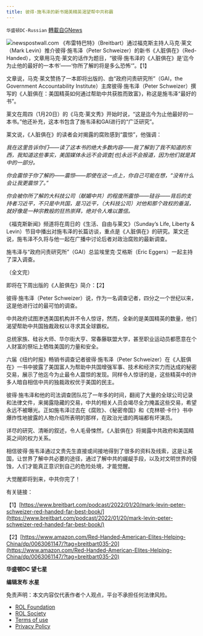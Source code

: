 ```yaml
---
title: 彼得·施韦泽的新书揭美精英渴望帮中共称霸
---
```

`华盛顿DC-Russian` [轉載自GNews](https://gnews.org/zh-hans/1891038/)

![](https://assets.gnews.org/wp-content/uploads/2022/01/S-3.jpg)newspostwall.com
《布雷特巴特》（Breitbart）通过福克斯主持人马克·莱文（Mark Levin）推介彼得·施韦泽（Peter Schweizer）的新书《人脏俱在》（Red-Handed），文章用马克·莱文的话作为题目，“彼得·施韦泽的《人脏俱在》是‘迄今为止他的最好的一本书’——‘你所了解的将是多么恐怖‘”。【1】

文章说，马克·莱文赞扬了一本即将出版的、由“政府问责研究所”（GAI，the Government Accountability Institute）主席彼得·施韦泽（Peter Schweizer）撰写的《人脏俱在：美国精英如何通过帮助中共获胜而致富》，称这是施韦泽“最好的书”。

莱文在周四（1月20日）的《马克·莱文秀》开始时说，“这是迄今为止他最好的一本书。”他还补充，这本书包含了施韦泽和GAI进行的“广泛研究”。

莱文说，《人脏俱在》的读者会对揭露的腐败感到“震惊”，他强调：

*我在这里告诉你们——读了这本书的绝大多数内容——我了解到了我不知道的东西，我知道这些事实，美国媒体永远不会调查[也]永远不会报道，因为他们就是其中的一部分。*

*你会震惊于你了解的——震惊——即使在这一点上，你自己可能在想，“没有什么会让我更震惊了。”*

*你会被你所了解的大科技公司（献媚中共）的程度所震惊——硅谷——背后的支持者习近平，不只是中共国，是习近平，（大科技公司）对他和那个政权的垂涎，就好像是一种宗教般的狂热崇拜，绝对令人难以置信。*

《福克斯新闻》频道将在周日的《生活、自由与莱文》（Sunday’s Life, Liberty & Levin）节目中播出对施韦泽的长篇访谈，重点是《人脏俱在》的研究。莱文还说，施韦泽不久将与他一起在广播中讨论后者对政治腐败的最新调查。

施韦泽与“政府问责研究所”（GAI）总监埃里克·艾格斯（Eric Eggers）一起主持了深入调查。

（全文完）

即将在下周出版的《人脏俱在》简介：【2】

彼得·施韦泽（Peter Schweizer）说，作为一名调查记者，四分之一个世纪以来，这是他进行过的最可怕的调查。

中共政府试图渗透美国机构并不令人惊讶，然而，全新的是美国精英的数量，他们渴望帮助中共国独裁政权以寻求其全球霸权。

总统家族、硅谷大师、华尔街大亨、常春藤联盟大学，甚至职业运动员都愿意在个人财富的祭坛上牺牲美国的力量和安全。

六届《纽约时报》畅销书调查记者彼得·施韦泽（Peter Schweizer）在《人脏俱在》一书中披露了美国富人为帮助中共国增强军事、技术和经济实力而达成的秘密交易，展示了他迄今为止最令人震惊的发现。同样令人惊讶的是，这些精英中的许多人暗自相信中共的独裁政权优于美国的民主。

彼得·施韦泽和他的司法调查团队花了一年多的时间，翻阅了大量的全球公司记录和法律文件，来揭露隐藏的交易，中共的相关人员会竭尽全力掩盖这些交易，希望永远不被曝光。正如施韦泽过去在《腐败》、《秘密帝国》和《克林顿·卡什》书中爆炸性地披露的人物介绍所表明的那样，在政治光谱的两端都有坏演员。

详尽的研究、清晰的叙述，令人毛骨悚然，《人脏俱在》将揭露中共政府和美国精英之间的权力关系。

相信彼得·施韦泽通过文贵先生直接或间接地得到了很多的资料及线索，这是让美国，让世界了解中共必要的途径，通过了解中共的龌龊手段，以及对文明世界的侵蚀，人们才能真正意识到自己的危险处境，才能觉醒。

大觉醒即将到来，中共你完了！

有关链接：

【1】[https://www.breitbart.com/podcast/2022/01/20/mark-levin-peter-schweizer-red-handed-far-best-book/](https://www.breitbart.com/podcast/2022/01/20/mark-levin-peter-schweizer-red-handed-far-best-book/)

【2】[https://www.amazon.com/Red-Handed-American-Elites-Helping-China/dp/0063061147/?tag=breitbart035-20](https://www.amazon.com/Red-Handed-American-Elites-Helping-China/dp/0063061147/?tag=breitbart035-20)

**华盛顿DC 望七星**

**编辑发布  水星**

 

免责声明：本文内容仅代表作者个人观点，平台不承担任何法律风险。

- [ROL Foundation](https://rolfoundation.org/)
- [ROL Society](https://rolsociety.org/)
- [Terms of use](https://gnews.org/terms-of-use-3/)
- [Privacy Policy](https://gnews.org/privacy-policy/)
